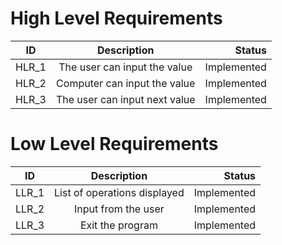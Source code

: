 # High Level Requirements
| ID   |      Description     |  Status |
|----------|:-------------:|------:|
| HLR_1 |    The user can input the value  | Implemented  |
| HLR_2 |    Computer can input the value  | Implemented  |
| HLR_3 |    The user can input next value | Implemented  |

# Low Level Requirements
| ID   |      Description     |  Status |
|----------|:-------------:|------:|
| LLR_1 |  List of operations displayed | Implemented  |
| LLR_2 |  Input from the user  | Implemented  |
| LLR_3 |  Exit the program  | Implemented  |

